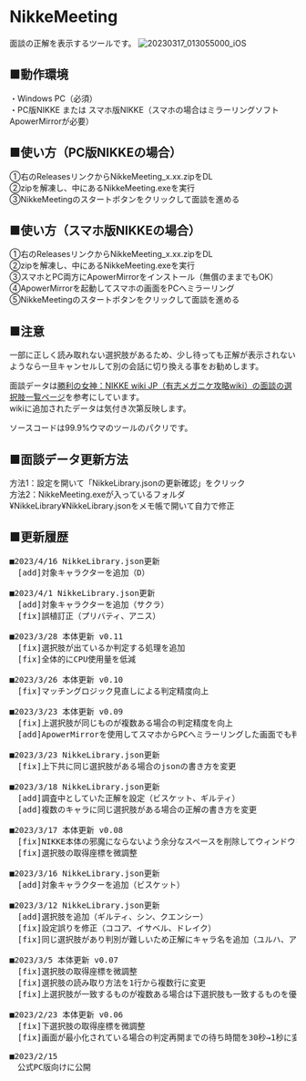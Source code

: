 # NikkeMeeting
面談の正解を表示するツールです。
![20230317_013055000_iOS](https://user-images.githubusercontent.com/125429745/225843023-ba12f126-66a4-43bf-9831-d4adb2aa40fa.jpg)

## ■動作環境
・Windows PC（必須）  
・PC版NIKKE または スマホ版NIKKE（スマホの場合はミラーリングソフトApowerMirrorが必要）

## ■使い方（PC版NIKKEの場合）
①右のReleasesリンクからNikkeMeeting_x.xx.zipをDL  
②zipを解凍し、中にあるNikkeMeeting.exeを実行  
③NikkeMeetingのスタートボタンをクリックして面談を進める

## ■使い方（スマホ版NIKKEの場合）
①右のReleasesリンクからNikkeMeeting_x.xx.zipをDL  
②zipを解凍し、中にあるNikkeMeeting.exeを実行  
③スマホとPC両方にApowerMirrorをインストール（無償のままでもOK）  
④ApowerMirrorを起動してスマホの画面をPCへミラーリング  
⑤NikkeMeetingのスタートボタンをクリックして面談を進める

## ■注意
一部に正しく読み取れない選択肢があるため、少し待っても正解が表示されないようなら一旦キャンセルして別の会話に切り換える事をお勧めします。

面談データは<a href="https://wiki3.jp/nikke/page/217">勝利の女神：NIKKE wiki JP（有志メガニケ攻略wiki）の面談の選択肢一覧ページ</a>を参考にしています。  
wikiに追加されたデータは気付き次第反映します。

ソースコードは99.9%ウマのツールのパクリです。

## ■面談データ更新方法
方法1：設定を開いて「NikkeLibrary.jsonの更新確認」をクリック  
方法2：NikkeMeeting.exeが入っているフォルダ¥NikkeLibrary¥NikkeLibrary.jsonをメモ帳で開いて自力で修正

## ■更新履歴
<pre>
■2023/4/16 NikkeLibrary.json更新
　[add]対象キャラクターを追加（D）

■2023/4/1 NikkeLibrary.json更新
　[add]対象キャラクターを追加（サクラ）
　[fix]誤植訂正（プリバティ、アニス）

■2023/3/28 本体更新 v0.11
　[fix]選択肢が出ているか判定する処理を追加
　[fix]全体的にCPU使用量を低減

■2023/3/26 本体更新 v0.10
　[fix]マッチングロジック見直しによる判定精度向上

■2023/3/23 本体更新 v0.09
　[fix]上選択肢が同じものが複数ある場合の判定精度を向上
　[add]ApowerMirrorを使用してスマホからPCへミラーリングした画面でも判定できるよう対応
 
■2023/3/23 NikkeLibrary.json更新
　[fix]上下共に同じ選択肢がある場合のjsonの書き方を変更
 
■2023/3/18 NikkeLibrary.json更新
　[add]調査中としていた正解を設定（ビスケット、ギルティ）
　[add]複数のキャラに同じ選択肢がある場合の正解の書き方を変更
 
■2023/3/17 本体更新 v0.08
　[fix]NIKKE本体の邪魔にならないよう余分なスペースを削除してウィンドウを縮小化
　[fix]選択肢の取得座標を微調整

■2023/3/16 NikkeLibrary.json更新
　[add]対象キャラクターを追加（ビスケット）

■2023/3/12 NikkeLibrary.json更新
　[add]選択肢を追加（ギルティ、シン、クエンシー）
　[fix]設定誤りを修正（ココア、イサベル、ドレイク）
　[fix]同じ選択肢があり判別が難しいため正解にキャラ名を追加（ユルハ、アドミ、ココア、ソーダ）

■2023/3/5 本体更新 v0.07
　[fix]選択肢の取得座標を微調整
　[fix]選択肢の読み取り方法を1行から複数行に変更
　[fix]上選択肢が一致するものが複数ある場合は下選択肢も一致するものを優先するよう修正

■2023/2/23 本体更新 v0.06
　[fix]下選択肢の取得座標を微調整
　[fix]画面が最小化されている場合の判定再開までの待ち時間を30秒→1秒に変更

■2023/2/15
　公式PC版向けに公開
</pre>
